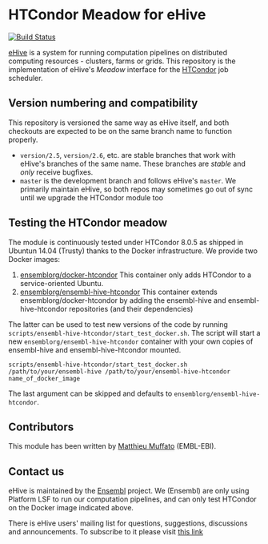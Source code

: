 
HTCondor Meadow for eHive
=========================

[![Build Status](https://travis-ci.org/Ensembl/ensembl-hive-htcondor.svg?branch=version/2.6)](https://travis-ci.org/Ensembl/ensembl-hive-htcondor)

[eHive](https://github.com/Ensembl/ensembl-hive) is a system for running computation pipelines on distributed computing resources - clusters, farms or grids.
This repository is the implementation of eHive's _Meadow_ interface for the [HTCondor](https://research.cs.wisc.edu/htcondor/) job scheduler.


Version numbering and compatibility
-----------------------------------

This repository is versioned the same way as eHive itself, and both
checkouts are expected to be on the same branch name to function properly.
* `version/2.5`, `version/2.6`, etc. are stable branches that work with eHive's branches
  of the same name. These branches are _stable_ and _only_ receive bugfixes.
* `master` is the development branch and follows eHive's `master`. We
  primarily maintain eHive, so both repos may sometimes go out of sync
  until we upgrade the HTCondor module too


Testing the HTCondor meadow
---------------------------

The module is continuously tested under HTCondor 8.0.5 as shipped in
Ubuntun 14.04 (Trusty) thanks to the Docker infrastructure.
We provide two Docker images:

1. [ensemblorg/docker-htcondor](https://hub.docker.com/r/ensemblorg/docker-htcondor/)
   This container only adds HTCondor to a service-oriented Ubuntu.
2. [ensemblorg/ensembl-hive-htcondor](https://hub.docker.com/r/ensemblorg/ensembl-hive-htcondor/)
   This container extends ensemblorg/docker-htcondor by adding the
   ensembl-hive and ensembl-hive-htcondor repositories (and their
   dependencies)

The latter can be used to test new versions of the code by running
``scripts/ensembl-hive-htcondor/start_test_docker.sh``. The script
will start a new ``ensemblorg/ensembl-hive-htcondor`` container with
your own copies of ensembl-hive and ensembl-hive-htcondor mounted.

```
scripts/ensembl-hive-htcondor/start_test_docker.sh /path/to/your/ensembl-hive /path/to/your/ensembl-hive-htcondor name_of_docker_image

```

The last argument can be skipped and defaults to `ensemblorg/ensembl-hive-htcondor`.

Contributors
------------

This module has been written by [Matthieu Muffato](https://github.com/ensemblorg) (EMBL-EBI).


Contact us
----------

eHive is maintained by the [Ensembl](http://www.ensembl.org/info/about/) project.
We (Ensembl) are only using Platform LSF to run our computation
pipelines, and can only test HTCondor on the Docker image indicated above.

There is eHive users' mailing list for questions, suggestions, discussions and announcements.
To subscribe to it please visit [this link](http://listserver.ebi.ac.uk/mailman/listinfo/ehive-users)


